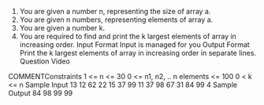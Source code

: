 1. You are given a number n, representing the size of array a.
2. You are given n numbers, representing elements of array a.
3. You are given a number k.
4. You are required to find and print the k largest elements of array in increasing order.
Input Format
Input is managed for you
Output Format
Print the k largest elements of array in increasing order in separate lines.
Question Video

  COMMENTConstraints
1 <= n <= 30
0 <= n1, n2, .. n elements <= 100
0 < k <= n
Sample Input
13
12
62
22
15
37
99
11
37
98
67
31
84
99
4
Sample Output
84
98
99
99
